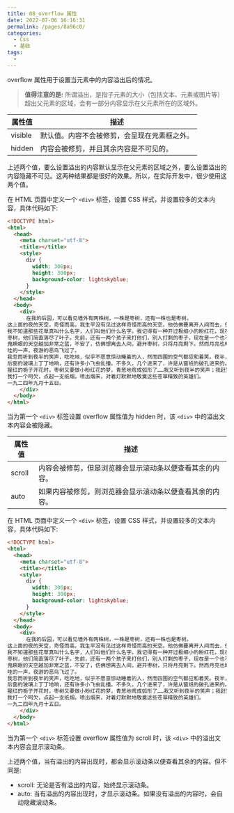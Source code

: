 ```yaml
---
title: 08_overflow 属性
date: 2022-07-06 16:16:31
permalink: /pages/8a96c0/
categories:
  - Css
  - 基础
tags:
  - 
---
```

overflow 属性用于设置当元素中的内容溢出后的情况。

> **值得注意的是:** 所谓溢出，是指子元素的大小（包括文本、元素或图片等）超出父元素的区域，会有一部分内容显示在父元素所在的区域外。

| 属性值 | 描述 |
| --- | --- |
| visible | 默认值。内容不会被修剪，会呈现在元素框之外。|
| hidden | 内容会被修剪，并且其余内容是不可见的。|

上述两个值，要么设置溢出的内容默认显示在父元素的区域之外，要么设置溢出的内容隐藏不可见。这两种结果都是很好的效果。所以，在实际开发中，很少使用这两个值。

在 HTML 页面中定义一个 `<div>` 标签，设置 CSS 样式，并设置较多的文本内容，具体代码如下:

```html
<!DOCTYPE html>
<html>
  <head>
    <meta charset="utf-8">
    <title></title>
    <style>
      div {
        width: 300px;
        height: 300px;
        background-color: lightskyblue;
      }
    </style>
  </head>
  <body>
    <div>
      在我的后园，可以看见墙外有两株树，一株是枣树，还有一株也是枣树。
这上面的夜的天空，奇怪而高，我生平没有见过这样奇怪而高的天空。他仿佛要离开人间而去，使人们仰面不再看见。然而现在却非常之蓝，闪闪地䀹着几十个星星的眼，冷眼。他的口角上现出微笑，似乎自以为大有深意，而将繁霜洒在我的园里的野花草上。
我不知道那些花草真叫什么名字，人们叫他们什么名字。我记得有一种开过极细小的粉红花，现在还开着，但是更极细小了，她在冷的夜气中，瑟缩地做梦，梦见春的到来，梦见秋的到来，梦见瘦的诗人将眼泪擦在她最末的花瓣上，告诉她秋虽然来，冬虽然来，而此后接着还是春，蝴蝶乱飞，蜜蜂都唱起春词来了。她于是一笑，虽然颜色冻得红惨惨地，仍然瑟缩着。
枣树，他们简直落尽了叶子。先前，还有一两个孩子来打他们，别人打剩的枣子，现在是一个也不剩了，连叶子也落尽了。他知道小粉红花的梦，秋后要有春；他也知道落叶的梦，春后还是秋。他简直落尽叶子，单剩干子，然而脱了当初满树是果实和叶子时候的弧形，欠伸得很舒服。但是，有几枝还低亚着，护定他从打枣的竿梢所得的皮伤，而最直最长的几枝，却已默默地铁似的直刺着奇怪而高的天空，使天空闪闪地鬼䀹眼；直刺着天空中圆满的月亮，使月亮窘得发白。
鬼䀹眼的天空越加非常之蓝，不安了，仿佛想离去人间，避开枣树，只将月亮剩下。然而月亮也暗暗地躲到东边去了。而一无所有的干子，却仍然默默地铁似的直刺着奇怪而高的天空，一意要制他的死命，不管他各式各样地䀹着许多蛊惑的眼睛。
哇的一声，夜游的恶鸟飞过了。
我忽而听到夜半的笑声，吃吃地，似乎不愿意惊动睡着的人，然而四围的空气都应和着笑。夜半，没有别的人，我即刻听出这声音就在我嘴里，我也即刻被这笑声所驱逐，回进自己的房。灯火的带子也即刻被我旋高了。
后窗的玻璃上丁丁地响，还有许多小飞虫乱撞。不多久，几个进来了，许是从窗纸的破孔进来的。他们一进来，又在玻璃的灯罩上撞得丁丁地响。一个从上面撞进去了，他于是遇到火，而且我以为这火是真的。两三个却休息在灯的纸罩上喘气。那罩是昨晚新换的罩，雪白的纸，折出波浪纹的叠痕，一角还画出一枝猩红色的栀子。
猩红的栀子开花时，枣树又要做小粉红花的梦，青葱地弯成弧形了……我又听到夜半的笑声；我赶紧砍断我的心绪，看那老在白纸罩上的小青虫，头大尾小，向日葵子似的，只有半粒小麦那么大，遍身的颜色苍翠得可爱，可怜。
我打一个呵欠，点起一支纸烟，喷出烟来，对着灯默默地敬奠这些苍翠精致的英雄们。
一九二四年九月十五日。
    </div>
  </body>
</html>
```

当为第一个 `<div>` 标签设置 overflow 属性值为 hidden 时，该 `<div>` 中的溢出文本内容会被隐藏。

| 属性值 | 描述 |
| --- | --- |
| scroll | 内容会被修剪，但是浏览器会显示滚动条以便查看其余的内容。|
| auto | 如果内容被修剪，则浏览器会显示滚动条以便查看其余的内容。|

在 HTML 页面中定义一个 `<div>` 标签，设置 CSS 样式，并设置较多的文本内容，具体代码如下:

```html
<!DOCTYPE html>
<html>
  <head>
    <meta charset="utf-8">
    <title></title>
    <style>
      div {
        width: 300px;
        height: 300px;
        background-color: lightskyblue;
      }
    </style>
  </head>
  <body>
    <div>
      在我的后园，可以看见墙外有两株树，一株是枣树，还有一株也是枣树。
这上面的夜的天空，奇怪而高，我生平没有见过这样奇怪而高的天空。他仿佛要离开人间而去，使人们仰面不再看见。然而现在却非常之蓝，闪闪地䀹着几十个星星的眼，冷眼。他的口角上现出微笑，似乎自以为大有深意，而将繁霜洒在我的园里的野花草上。
我不知道那些花草真叫什么名字，人们叫他们什么名字。我记得有一种开过极细小的粉红花，现在还开着，但是更极细小了，她在冷的夜气中，瑟缩地做梦，梦见春的到来，梦见秋的到来，梦见瘦的诗人将眼泪擦在她最末的花瓣上，告诉她秋虽然来，冬虽然来，而此后接着还是春，蝴蝶乱飞，蜜蜂都唱起春词来了。她于是一笑，虽然颜色冻得红惨惨地，仍然瑟缩着。
枣树，他们简直落尽了叶子。先前，还有一两个孩子来打他们，别人打剩的枣子，现在是一个也不剩了，连叶子也落尽了。他知道小粉红花的梦，秋后要有春；他也知道落叶的梦，春后还是秋。他简直落尽叶子，单剩干子，然而脱了当初满树是果实和叶子时候的弧形，欠伸得很舒服。但是，有几枝还低亚着，护定他从打枣的竿梢所得的皮伤，而最直最长的几枝，却已默默地铁似的直刺着奇怪而高的天空，使天空闪闪地鬼䀹眼；直刺着天空中圆满的月亮，使月亮窘得发白。
鬼䀹眼的天空越加非常之蓝，不安了，仿佛想离去人间，避开枣树，只将月亮剩下。然而月亮也暗暗地躲到东边去了。而一无所有的干子，却仍然默默地铁似的直刺着奇怪而高的天空，一意要制他的死命，不管他各式各样地䀹着许多蛊惑的眼睛。
哇的一声，夜游的恶鸟飞过了。
我忽而听到夜半的笑声，吃吃地，似乎不愿意惊动睡着的人，然而四围的空气都应和着笑。夜半，没有别的人，我即刻听出这声音就在我嘴里，我也即刻被这笑声所驱逐，回进自己的房。灯火的带子也即刻被我旋高了。
后窗的玻璃上丁丁地响，还有许多小飞虫乱撞。不多久，几个进来了，许是从窗纸的破孔进来的。他们一进来，又在玻璃的灯罩上撞得丁丁地响。一个从上面撞进去了，他于是遇到火，而且我以为这火是真的。两三个却休息在灯的纸罩上喘气。那罩是昨晚新换的罩，雪白的纸，折出波浪纹的叠痕，一角还画出一枝猩红色的栀子。
猩红的栀子开花时，枣树又要做小粉红花的梦，青葱地弯成弧形了……我又听到夜半的笑声；我赶紧砍断我的心绪，看那老在白纸罩上的小青虫，头大尾小，向日葵子似的，只有半粒小麦那么大，遍身的颜色苍翠得可爱，可怜。
我打一个呵欠，点起一支纸烟，喷出烟来，对着灯默默地敬奠这些苍翠精致的英雄们。
一九二四年九月十五日。
    </div>
  </body>
</html>
```

当为第一个 `<div>` 标签设置 overflow 属性值为 scroll 时，该 `<div>` 中的溢出文本内容会显示滚动条。

上述两个值，当有溢出的内容出现时，都会显示滚动条以便查看其余的内容。但不同是:

- scroll: 无论是否有溢出的内容，始终显示滚动条。
- auto: 当有溢出的内容出现时，才显示滚动条。如果没有溢出的内容时，会自动隐藏滚动条。